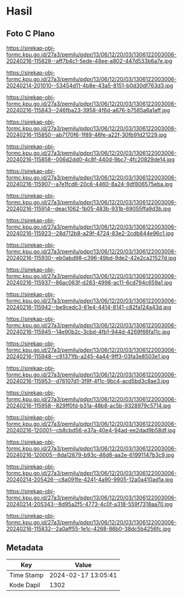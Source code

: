 # Hasil

## Foto C Plano

https://sirekap-obj-formc.kpu.go.id/27a3/pemilu/pdpr/13/06/12/20/03/1306122003006-20240216-115828--aff7b4c1-5ede-48ee-a802-447d533b6a7e.jpg

https://sirekap-obj-formc.kpu.go.id/27a3/pemilu/pdpr/13/06/12/20/03/1306122003006-20240214-201010--53454d11-4b8e-43a5-8151-b0d30df763d3.jpg

https://sirekap-obj-formc.kpu.go.id/27a3/pemilu/pdpr/13/06/12/20/03/1306122003006-20240216-115843--246fba23-3958-4f6d-a676-b7585a6a1aff.jpg

https://sirekap-obj-formc.kpu.go.id/27a3/pemilu/pdpr/13/06/12/20/03/1306122003006-20240216-115850--ab7170f6-1f89-46fe-a22f-30fb91d21229.jpg

https://sirekap-obj-formc.kpu.go.id/27a3/pemilu/pdpr/13/06/12/20/03/1306122003006-20240216-115858--006d2dd0-4c8f-440d-9bc7-4fc20829de14.jpg

https://sirekap-obj-formc.kpu.go.id/27a3/pemilu/pdpr/13/06/12/20/03/1306122003006-20240216-115907--a7e1fcd6-20c6-4460-8a24-9df806575eba.jpg

https://sirekap-obj-formc.kpu.go.id/27a3/pemilu/pdpr/13/06/12/20/03/1306122003006-20240216-115914--deac1062-1b05-483b-931b-69055ffa9d3b.jpg

https://sirekap-obj-formc.kpu.go.id/27a3/pemilu/pdpr/13/06/12/20/03/1306122003006-20240216-115923--28d712b8-a29f-4724-83e2-2cdb844e96c1.jpg

https://sirekap-obj-formc.kpu.go.id/27a3/pemilu/pdpr/13/06/12/20/03/1306122003006-20240216-115930--eb0abd98-c396-49bd-9de2-42e2ca21527d.jpg

https://sirekap-obj-formc.kpu.go.id/27a3/pemilu/pdpr/13/06/12/20/03/1306122003006-20240216-115937--86ac063f-d283-4998-ac11-6cd794c659a1.jpg

https://sirekap-obj-formc.kpu.go.id/27a3/pemilu/pdpr/13/06/12/20/03/1306122003006-20240216-115942--be9cedc3-61e4-4414-8141-c82fa124a43d.jpg

https://sirekap-obj-formc.kpu.go.id/27a3/pemilu/pdpr/13/06/12/20/03/1306122003006-20240216-115945--14e90b2c-3cbd-4fb1-944d-4269f66fa11c.jpg

https://sirekap-obj-formc.kpu.go.id/27a3/pemilu/pdpr/13/06/12/20/03/1306122003006-20240216-115948--c91371fb-a245-4a44-9ff3-03fa3e8503e1.jpg

https://sirekap-obj-formc.kpu.go.id/27a3/pemilu/pdpr/13/06/12/20/03/1306122003006-20240216-115953--d76107d1-3f9f-4f1c-9bc4-acd5bd3c8ae3.jpg

https://sirekap-obj-formc.kpu.go.id/27a3/pemilu/pdpr/13/06/12/20/03/1306122003006-20240216-115958--829ff0fd-b31a-48b8-ac5b-9328979c5714.jpg

https://sirekap-obj-formc.kpu.go.id/27a3/pemilu/pdpr/13/06/12/20/03/1306122003006-20240216-120001--cb8cbd56-e37a-40e4-94ad-ee2dad9b58df.jpg

https://sirekap-obj-formc.kpu.go.id/27a3/pemilu/pdpr/13/06/12/20/03/1306122003006-20240216-120005--8da12679-b93c-46d8-aa2e-61991147b3c9.jpg

https://sirekap-obj-formc.kpu.go.id/27a3/pemilu/pdpr/13/06/12/20/03/1306122003006-20240214-205426--c8a091fe-4241-4a90-9905-12a0a410ad1a.jpg

https://sirekap-obj-formc.kpu.go.id/27a3/pemilu/pdpr/13/06/12/20/03/1306122003006-20240214-205343--8d95a2f5-4773-4c0f-a318-559f7318aa70.jpg

https://sirekap-obj-formc.kpu.go.id/27a3/pemilu/pdpr/13/06/12/20/03/1306122003006-20240216-115832--2a0aff55-1e1c-4268-86b0-38dc5b4256fc.jpg


## Metadata

| Key        | Value               |
| ---------- | ------------------- |
| Time Stamp | 2024-02-17 13:05:41 |
| Kode Dapil | 1302                |



